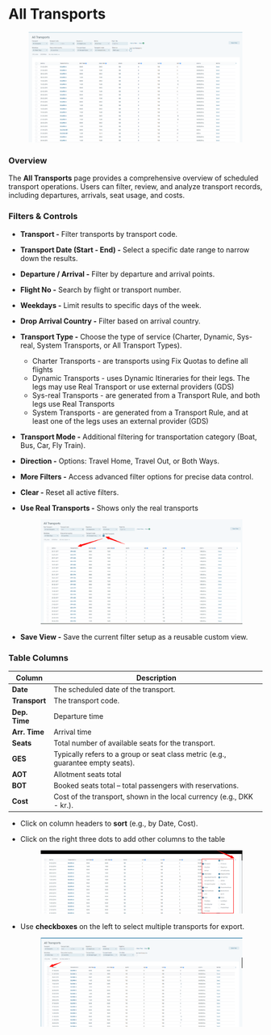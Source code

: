 # All Transports

<figure><img src="../.gitbook/assets/image (18) (2).png" alt=""><figcaption></figcaption></figure>

### Overview

The **All Transports** page provides a comprehensive overview of scheduled transport operations. Users can filter, review, and analyze transport records, including departures, arrivals, seat usage, and costs.

### Filters & Controls

* **Transport -** Filter transports by transport code.
* **Transport Date (Start - End) -** Select a specific date range to narrow down the results.
* **Departure / Arrival -** Filter by departure and arrival points.
* **Flight No -** Search by flight or transport number.
* **Weekdays -** Limit results to specific days of the week.
* **Drop Arrival Country -** Filter based on arrival country.
* **Transport Type -** Choose the type of service (Charter, Dynamic, Sys-real, System Transports, or All Transport Types).
  * Charter Transports - are transports using Fix Quotas to define all flights
  * Dynamic Transports - uses Dynamic Itineraries for their legs. The legs may use Real Transport or use external providers (GDS)
  * Sys-real Transports - are generated from a Transport Rule, and both legs use Real Transports
  * System Transports - are generated from a Transport Rule, and at least one of the legs uses an external provider (GDS)&#x20;
* **Transport Mode -** Additional filtering for transportation category (Boat, Bus, Car, Fly Train).
* **Direction -** Options: Travel Home, Travel Out, or Both Ways.
* **More Filters -** Access advanced filter options for precise data control.
* **Clear -** Reset all active filters.
*   **Use Real Transports -** Shows only the real transports&#x20;

    <figure><img src="../.gitbook/assets/image (3) (1) (1) (1) (1).png" alt=""><figcaption></figcaption></figure>
* **Save View -** Save the current filter setup as a reusable custom view.

### Table Columns

| Column        | Description                                                                     |
| ------------- | ------------------------------------------------------------------------------- |
| **Date**      | The scheduled date of the transport.                                            |
| **Transport** | The transport code.                                                             |
| **Dep. Time** | Departure time                                                                  |
| **Arr. Time** | Arrival time                                                                    |
| **Seats**     | Total number of available seats for the transport.                              |
| **GES**       | Typically refers to a group or seat class metric (e.g., guarantee empty seats). |
| **AOT**       | Allotment seats total                                                           |
| **BOT**       | Booked seats total – total passengers with reservations.                        |
| **Cost**      | Cost of the transport, shown in the local currency (e.g., DKK - kr.).           |

* Click on column headers to **sort** (e.g., by Date, Cost).
*   Click on the right three dots to add other columns to the table&#x20;

    <figure><img src="../.gitbook/assets/image (1) (1) (1) (1) (1) (1) (1) (1) (1) (1).png" alt=""><figcaption></figcaption></figure>
*   Use **checkboxes** on the left to select multiple transports for export.&#x20;

    <figure><img src="../.gitbook/assets/image (2) (1) (1) (1) (1) (1).png" alt=""><figcaption></figcaption></figure>
